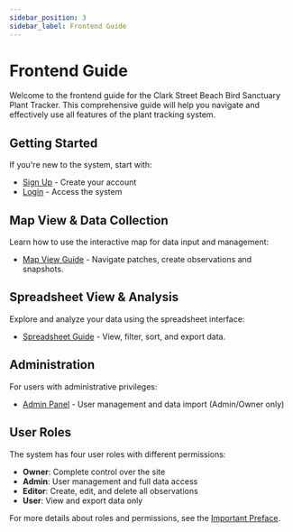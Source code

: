 ```yaml
---
sidebar_position: 3
sidebar_label: Frontend Guide
---
```


# Frontend Guide

Welcome to the frontend guide for the Clark Street Beach Bird Sanctuary Plant Tracker. This comprehensive guide will help you navigate and effectively use all features of the plant tracking system.

## Getting Started

If you're new to the system, start with:
- [Sign Up](./getting-started/sign-up) - Create your account
- [Login](./getting-started/login) - Access the system

## Map View & Data Collection

Learn how to use the interactive map for data input and management:
- [Map View Guide](./map-view/) - Navigate patches, create observations and snapshots.

## Spreadsheet View & Analysis

Explore and analyze your data using the spreadsheet interface:
- [Spreadsheet Guide](./spreadsheet-view/) - View, filter, sort, and export data.

## Administration

For users with administrative privileges:
- [Admin Panel](./administration/) - User management and data import (Admin/Owner only)

## User Roles

The system has four user roles with different permissions:
- **Owner**: Complete control over the site
- **Admin**: User management and full data access
- **Editor**: Create, edit, and delete all observations
- **User**: View and export data only

For more details about roles and permissions, see the [Important Preface](../important-preface). 